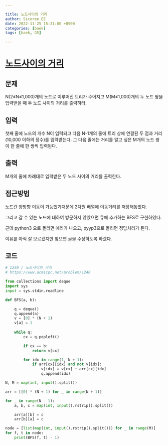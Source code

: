 ```yaml
---

title: 노드사이의 거리
author: Sicoree EE
date: 2022-11-25 15:31:00 +0900
categories: [baek]
tags: [baek, G5]

---
```




# [노드사이의 거리](https://www.acmicpc.net/problem/1240)

## 문제

N(2≤N≤1,000)개의 노드로 이루어진 트리가 주어지고 M(M≤1,000)개의 두 노드 쌍을 입력받을 때 두 노드 사이의 거리를 출력하라.

## 입력

첫째 줄에 노드의 개수 N이 입력되고 다음 N-1개의 줄에 트리 상에 연결된 두 점과 거리(10,000 이하의 정수)를 입력받는다. 그 다음 줄에는 거리를 알고 싶은 M개의 노드 쌍이 한 줄에 한 쌍씩 입력된다.

## 출력

M개의 줄에 차례대로 입력받은 두 노드 사이의 거리를 출력한다.

## 접근방법

노드간 양방향 이동이 가능했기때문에 2차원 배열에 이동거리를 저장해놓았다.

그리고 갈 수 있는 노드에 대하여 방문하지 않았으면 큐에 추가하는 BFS로 구현하였다.

근데 python3 으로 돌리면 에러가 나오고, pyyp3으로 돌리면 정답처리가 된다.

이유를 아직 잘 모르겠지만 찾으면 글을 수정하도록 하겠다.

## 코드

```python
# 1240 / 노드사이의 거리
# https://www.acmicpc.net/problem/1240

from collections import deque
import sys
input = sys.stdin.readline

def BFS(a, b):

    q = deque()
    q.append(a)
    v = [0] * (N + 1)
    v[a] = 1
    
    while q:
        cx = q.popleft()

        if cx == b:
            return v[cx]

        for idx in range(1, N + 1):
            if arr[cx][idx] and not v[idx]:
                v[idx] = v[cx] + arr[cx][idx]
                q.append(idx)

N, M = map(int, input().split())

arr = [[0] * (N + 1) for _ in range(N + 1)]

for _ in range(N - 1):
    a, b, c = map(int, input().rstrip().split())

    arr[a][b] = c
    arr[b][a] = c

node = [list(map(int, input().rstrip().split())) for _ in range(M)]
for f, t in node:
    print(BFS(f, t) - 1)
```


